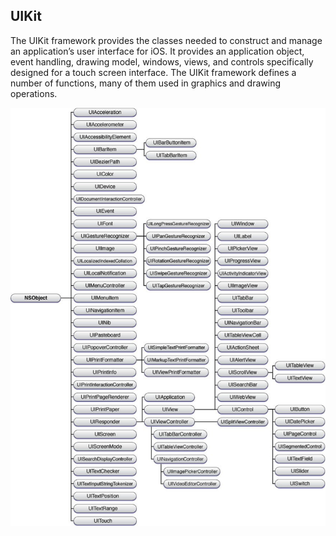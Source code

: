 ## UIKit

The UIKit framework provides the classes needed to construct and manage an application’s user interface for iOS. It provides an application object, event handling, drawing model, windows, views, and controls specifically designed for a touch screen interface. The UIKit framework defines a number of functions, many of them used in graphics and drawing operations.

![alt text](https://github.com/eldaroid/pictures/blob/master/iOSWiki/Frameworks/NSObject.png?raw=true)

